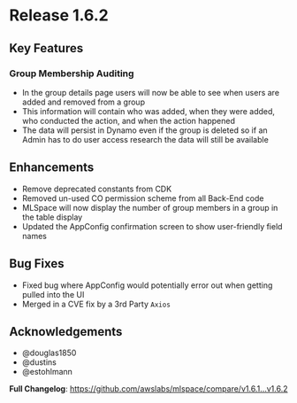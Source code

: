 # Release 1.6.2
## Key Features
### Group Membership Auditing
- In the group details page users will now be able to see when users are added and removed from a group
- This information will contain who was added, when they were added, who conducted the action, and when the action happened
- The data will persist in Dynamo even if the group is deleted so if an Admin has to do user access research the data will still be available

## Enhancements
- Remove deprecated constants from CDK
- Removed un-used CO permission scheme from all Back-End code
- MLSpace will now display the number of group members in a group in the table display
- Updated the AppConfig confirmation screen to show user-friendly field names 

## Bug Fixes
- Fixed bug where AppConfig would potentially error out when getting pulled into the UI
- Merged in a CVE fix by a 3rd Party `Axios`

## Acknowledgements
* @douglas1850
* @dustins
* @estohlmann

**Full Changelog**: https://github.com/awslabs/mlspace/compare/v1.6.1...v1.6.2
